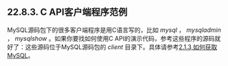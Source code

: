 ## 22.8.3. C API客户端程序范例

MySQL源码包下的很多客户端程序是用C语言写的，比如 *mysql* ， *mysqladmin* ， *mysqlshow* 。如果你要找如何使用C API的演示代码，参考这些程序的源码就好了：这些源码位于MySQL源码包的 *client* 目录下。具体请参考[2.1.3,如何获取MySQL]()。